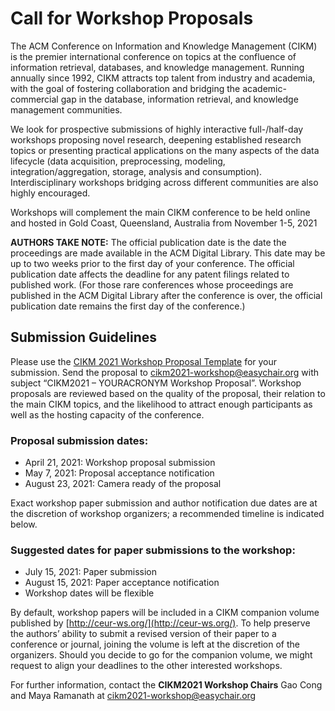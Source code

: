 
# Call for Workshop Proposals

The ACM Conference on Information and Knowledge Management (CIKM) is the premier international conference on topics at the confluence of information retrieval, databases, and knowledge management. Running annually since 1992, CIKM attracts top talent from industry and academia, with the goal of fostering collaboration and bridging the academic-commercial gap in the database, information retrieval, and knowledge management communities.

We look for prospective submissions of highly interactive full-/half-day workshops proposing novel research, deepening established research topics or presenting practical applications on the many aspects of the data lifecycle (data acquisition, preprocessing, modeling, integration/aggregation, storage, analysis and consumption). Interdisciplinary workshops bridging across different communities are also highly encouraged.

Workshops will complement the main CIKM conference to be held online and hosted in Gold Coast, Queensland, Australia from November 1-5, 2021

**AUTHORS TAKE NOTE:** The official publication date is the date the proceedings are made available in the ACM Digital Library. This date may be up to two weeks prior to the first day of your conference. The official publication date affects the deadline for any patent filings related to published work. (For those rare conferences whose proceedings are published in the ACM Digital Library after the conference is over, the official publication date remains the first day of the conference.)

## Submission Guidelines

Please use the [CIKM 2021 Workshop Proposal Template](/dl/CIKM2021-Workshop-Proposal-Template.docx) for your submission. Send the proposal to [cikm2021-workshop@easychair.org](mailto:cikm2021-workshop@easychair.org) with subject “CIKM2021 – YOURACRONYM Workshop Proposal”.  Workshop proposals are reviewed based on the quality of the proposal, their relation to the main CIKM topics, and the likelihood to attract enough participants as well as the hosting capacity of the conference.

### Proposal submission dates:

 - April 21, 2021:  Workshop proposal submission
 - May 7, 2021: Proposal acceptance notification
 - August 23, 2021: Camera ready of the proposal

Exact workshop paper submission and author notification due dates are at the discretion of workshop organizers; a recommended timeline is indicated below.

### Suggested dates for paper submissions to the workshop:

 - July 15, 2021: Paper submission
 - August 15, 2021: Paper acceptance notification
 - Workshop dates will be flexible

By default, workshop papers will be included in a CIKM companion volume published by [http://ceur-ws.org/](http://ceur-ws.org/). To help preserve the authors’ ability to submit a revised version of their paper to a conference or journal, joining the volume is left at the discretion of the organizers. Should you decide to go for the companion volume, we might request to align your deadlines to the other interested workshops.

For further information, contact the **CIKM2021 Workshop Chairs** Gao Cong and Maya Ramanath at [cikm2021-workshop@easychair.org](mailto:cikm2021-workshop@easychair.org)
 


